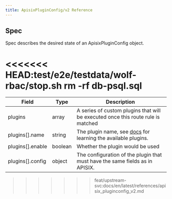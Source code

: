 ```yaml
---
title: ApisixPluginConfig/v2 Reference
---
```


<!--
#
# Licensed to the Apache Software Foundation (ASF) under one or more
# contributor license agreements.  See the NOTICE file distributed with
# this work for additional information regarding copyright ownership.
# The ASF licenses this file to You under the Apache License, Version 2.0
# (the "License"); you may not use this file except in compliance with
# the License.  You may obtain a copy of the License at
#
#     http://www.apache.org/licenses/LICENSE-2.0
#
# Unless required by applicable law or agreed to in writing, software
# distributed under the License is distributed on an "AS IS" BASIS,
# WITHOUT WARRANTIES OR CONDITIONS OF ANY KIND, either express or implied.
# See the License for the specific language governing permissions and
# limitations under the License.
#
-->

## Spec

Spec describes the desired state of an ApisixPluginConfig object.

<<<<<<< HEAD:test/e2e/testdata/wolf-rbac/stop.sh
rm -rf db-psql.sql
=======
|     Field     |  Type    |                    Description                     |
|---------------|----------|----------------------------------------------------|
| plugins         | array    | A series of custom plugins that will be executed once this route rule is matched |
| plugins[].name | string | The plugin name, see [docs](http://apisix.apache.org/docs/apisix/getting-started) for learning the available plugins. |
| plugins[].enable | boolean | Whether the plugin would be used |
| plugins[].config | object | The configuration of the plugin that must have the same fields as in APISIX. |
>>>>>>> feat/upstream-svc:docs/en/latest/references/apisix_pluginconfig_v2.md
